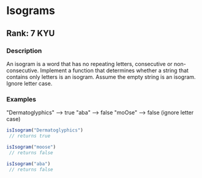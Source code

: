 # Isograms

## Rank: 7 KYU

### Description

An isogram is a word that has no repeating letters, consecutive or non-consecutive. 
Implement a function that determines whether a string that contains only letters is an isogram. 
Assume the empty string is an isogram. Ignore letter case.


### Examples

"Dermatoglyphics" --> true "aba" --> false "moOse" --> false (ignore letter case)

```ts
isIsogram("Dermatoglyphics") 
 // returns true

isIsogram("moose") 
 // returns false

isIsogram("aba") 
 // returns false
```

